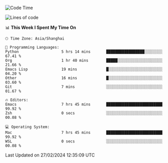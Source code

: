 <!--START_SECTION:waka-->
![Code Time](http://img.shields.io/badge/Code%20Time-1%2C801%20hrs%2048%20mins-blue)

![Lines of code](https://img.shields.io/badge/From%20Hello%20World%20I%27ve%20Written-288.0%20thousand%20lines%20of%20code-blue)

📊 **This Week I Spent My Time On** 

```text
🕑︎ Time Zone: Asia/Shanghai

💬 Programming Languages: 
Python                   5 hrs 14 mins       █████████████████░░░░░░░░   67.41 % 
Org                      1 hr 40 mins        █████░░░░░░░░░░░░░░░░░░░░   21.66 % 
Emacs Lisp               19 mins             █░░░░░░░░░░░░░░░░░░░░░░░░   04.20 % 
Other                    16 mins             █░░░░░░░░░░░░░░░░░░░░░░░░   03.60 % 
Git                      7 mins              ░░░░░░░░░░░░░░░░░░░░░░░░░   01.67 % 

🔥 Editors: 
Emacs                    7 hrs 45 mins       █████████████████████████   99.92 % 
Zsh                      0 secs              ░░░░░░░░░░░░░░░░░░░░░░░░░   00.08 % 

💻 Operating System: 
Mac                      7 hrs 45 mins       █████████████████████████   99.92 % 
WSL                      0 secs              ░░░░░░░░░░░░░░░░░░░░░░░░░   00.08 % 
```


 Last Updated on 27/02/2024 12:35:09 UTC
<!--END_SECTION:waka-->

